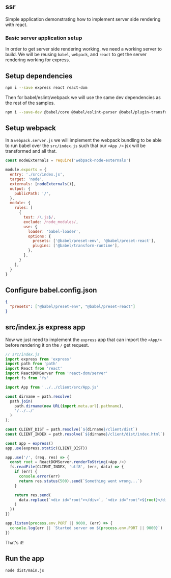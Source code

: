 ## ssr

Simple application demonstrating how to implement server side rendering with react.

### Basic server application setup

In order to get server side rendering working, we need a working server to build. We will be reusing `babel`, `webpack`, and `react` to get the server rendering working for express.

## Setup dependencies

```bash
npm i --save express react react-dom
```

Then for babel/eslint/webpack we will use the same dev dependencies as the rest of the samples.

```bash
npm i --save-dev @babel/core @babel/eslint-parser @babel/plugin-transform-runtime @babel/preset-env @babel/preset-react @babel/runtime babel-loader css-loader eslint eslint-config-airbnb eslint-config-prettier eslint-plugin-import eslint-plugin-jsx-a11y eslint-plugin-prettier eslint-plugin-react eslint-plugin-react-hooks html-webpack-plugin postcss-loader prettier style-loader webpack webpack=cli webpack-dev-server webpack-node-externals
```

## Setup webpack

In a `webpack.server.js` we will implement the webpack bundling to be able to run babel over the `src/index.js` such that our `<App />` jsx will be transformed and all that.

```javascript
const nodeExternals = require('webpack-node-externals')

module.exports = {
  entry: './src/index.js',
  target: 'node',
  externals: [nodeExternals()],
  output: {
    publicPath: '/',
  },
  module: {
    rules: [
      {
        test: /\.js$/,
        exclude: /node_modules/,
        use: {
          loader: 'babel-loader',
          options: {
            presets: ['@babel/preset-env', '@babel/preset-react'],
            plugins: ['@babel/transform-runtime'],
          },
        },
      }
    ],
  }
}
```

## Configure babel.config.json

```json
{
  "presets": ["@babel/preset-env", "@babel/preset-react"]
}
```

## src/index.js express app

Now we just need to implement the `express` app that can import the `<App/>` before rendering it on the `/` get request.

```javascript
// src/index.js
import express from 'express'
import path from 'path'
import React from 'react'
import ReactDOMServer from 'react-dom/server'
import fs from 'fs'

import App from '../../client/src/App.js'

const dirname = path.resolve(
  path.join(
    path.dirname(new URL(import.meta.url).pathname),
    '/../../'
  )
);

const CLIENT_DIST = path.resolve(`${dirname}/client/dist`)
const CLIENT_INDEX = path.resolve(`${dirname}/client/dist/index.html`)

const app = express()
app.use(express.static(CLIENT_DIST))

app.use('/', (req, res) => {
  const root = ReactDOMServer.renderToString(<App />)
  fs.readFile(CLIENT_INDEX, 'utf8', (err, data) => {
    if (err) {
      console.error(err)
      return res.status(500).send(`Something went wrong...`)
    }

    return res.send(
      data.replace(`<div id="root"></div>`, `<div id="root">${root}</div>`)
    )
  })
})

app.listen(process.env.PORT || 9000, (err) => {
  console.log(err || `Started server on ${process.env.PORT || 9000}`)
})
```

That's it!

## Run the app

```bash
node dist/main.js
```
